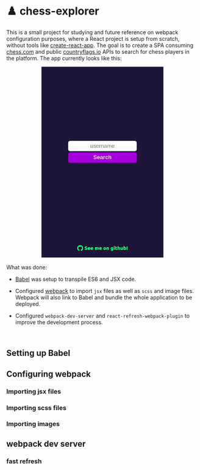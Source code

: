 # ♟️ chess-explorer

This is a small project for studying and future reference on webpack configuration purposes, where a React project is setup from scratch, without tools like [create-react-app](https://create-react-app.dev). The goal is to create a SPA consuming [chess.com](chess.com) and public [countryflags.io](countryflags.io) APIs to search for chess players in the platform. The app currently looks like this:

<p align="center">
  <img height="500" src="/src/resources/demo.gif">
</p>

What was done:

 - [Babel](babeljs.io) was setup to transpile ES6 and JSX code.

 - Configured [webpack](webpack.js.org) to import `jsx` files as well as `scss` and image files. Webpack will also link to Babel and bundle the whole application to be deployed.

 - Configured `webpack-dev-server` and `react-refresh-webpack-plugin` to improve the development process.

<br/>

## Setting up Babel

## Configuring webpack

### Importing jsx files

### Importing scss files

### Importing images

## webpack dev server

### fast refresh
